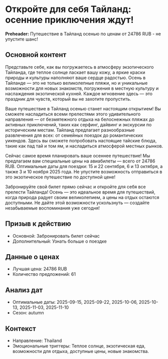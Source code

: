 # Откройте для себя Тайланд: осенние приключения ждут!

**Preheader:** Путешествие в Тайланд осенью по ценам от 24786 RUB - не упустите шанс!

## Основной контент

Представьте себе, как вы погружаетесь в атмосферу экзотического Тайланда, где теплое солнце ласкает вашу кожу, а яркие краски природы и культуры наполняют ваше сердце радостью. Осень в Тайланде — это не только великолепные пляжи, но и уникальные возможности для новых знакомств, погружения в местную культуру и наслаждения экзотической кухней. Каждое мгновение здесь — это праздник для чувств, который вы не захотите пропустить.

Ваше путешествие в Тайланд осенью станет настоящим открытием! Вы сможете насладиться всеми прелестями этого удивительного направления — от безмятежного отдыха на белоснежных пляжах до активных приключений, таких как серфинг, дайвинг и экскурсии по историческим местам. Тайланд предлагает разнообразные развлечения для всех: от семейных поездок до романтических уикендов. Здесь вы сможете попробовать настоящие тайские блюда, такие как пад тай и том ям, и насладиться атмосферой местных рынков.

Сейчас самое время планировать ваше осеннее путешествие! Мы предлагаем вам специальные цены на авиабилеты — всего от 24786 RUB. Оптимальные даты для поездки: 15 и 22 сентября, 6 и 13 октября, а также 3 и 10 ноября 2025 года. Не упустите возможность отправиться в это экзотическое путешествие по доступной цене!

Забронируйте свой билет прямо сейчас и откройте для себя все прелести Тайланда! Осень — это идеальное время для путешествий, когда природа радует своим великолепием, а цены на отдых остаются доступными. Не дайте этой возможности ускользнуть — создайте незабываемые воспоминания уже сегодня!

## Призыв к действию

- Основной: Забронировать билет сейчас
- Дополнительный: Узнать больше о поездке

## Данные о ценах

- Лучшая цена: 24786 RUB
- Количество предложений: 61

## Анализ дат

- Оптимальные даты: 2025-09-15, 2025-09-22, 2025-10-06, 2025-10-13, 2025-11-03, 2025-11-10
- Сезон: autumn

## Контекст

- Направление: Thailand
- Эмоциональные триггеры: Теплое солнце, экзотическая еда, возможности для отдыха, доступные цены, новые знакомства.
